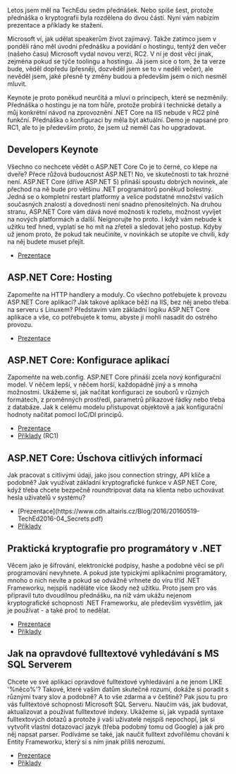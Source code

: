 <!-- dcterms:identifier = aspnetcz#5445 -->
<!-- dcterms:title = Prezentace a příklady z mých přednášek na TechEdu 2016 -->
<!-- dcterms:abstract = Letos jsem měl na TechEdu sedm přednášek. Nebo spíše šest, protože přednáška o kryptografii byla rozdělena do dvou částí. Nyní vám nabízím prezentace a příklady ke stažení. -->
<!-- np9:categoryId = 6 -->
<!-- x4w:category = Akce a události -->
<!-- np9:authorId = 1 -->
<!-- np9:authorEmail = michal.valasek@altairis.cz -->
<!-- dcterms:creator = Michal Altair Valášek -->
<!-- dcterms:created = 2016-05-20T21:52:30.637+02:00 -->
<!-- dcterms:dateAccepted = 2016-05-20T21:52:31+02:00 -->
<!-- x4w:pictureWidth = 150 -->
<!-- x4w:pictureHeight = 150 -->
<!-- x4w:pictureUrl = /perex-pictures/20160520-prezentace-a-priklady-z-mych-prednasek-na-techedu-2016.jpg -->

Letos jsem měl na TechEdu sedm přednášek. Nebo spíše šest, protože přednáška o kryptografii byla rozdělena do dvou částí. Nyní vám nabízím prezentace a příklady ke stažení.

Microsoft ví, jak udělat speakerům život zajímavý. Takže zatímco jsem v pondělí ráno měl úvodní přednášku a povídání o hostingu, tentýž den večer (našeho času) Microsoft vydal novou verzi, RC2. V ní je dost věcí jinak, zejména pokud se týče toolingu a hostingu. Já jsem sice o tom, že ta verze bude, věděl dopředu (přesněji, dozvěděl jsem se to v neděli večer), ale nevěděl jsem, jaké přesně ty změny budou a především jsem o nich nesměl mluvit. 

Keynote je proto poněkud neurčitá a mluví o principech, které se nezměnily. Přednáška o hostingu je na tom hůře, protože probírá i technické detaily a můj konkrétní návod na zprovoznění .NET Core na IIS nebude v RC2 plně funkční. Přednáška o konfiguraci by měla být aktuální. Demo je napsané pro RC1, ale to je především proto, že jsem už neměl čas ho upgradovat.

## Developers Keynote

Všechno co nechcete vědět o ASP.NET Core Co je to černé, co klepe na dveře? Přece růžová budoucnost ASP.NET! No, ve skutečnosti to tak hrozné není. ASP.NET Core (dříve ASP.NET 5) přináší spoustu dobrých novinek, ale přechod na ně bude pro většinu .NET programátorů poněkud bolestný. Jedná se o kompletní restart platformy a velice podstatné množství vašich současných znalostí a dovedností není snadno přenositelných. Na druhou stranu, ASP.NET Core vám dává nové možnosti k rozletu, možnost vyvíjet na nových platformách a další. Neignorujte ho proto. I když vám nebude k užitku teď hned, vyplatí se ho mít na zřeteli a sledovat jeho postup. Kdyby už jenom proto, že pokud tak neučiníte, v novinkách se utopíte ve chvíli, kdy na něj budete muset přejít. 

*   [Prezentace](https://www.cdn.altairis.cz/Blog/2016/20160519-TechEd2016-01_DeveloperKeynote.pdf) 

## ASP.NET Core: Hosting

Zapomeňte na HTTP handlery a moduly. Co všechno potřebujete k provozu ASP.NET Core aplikací? Jak takové aplikace běží na IIS, bez něj anebo třeba na serveru s Linuxem? Představím vám základní logiku ASP.NET Core aplikace a vše, co potřebujete k tomu, abyste ji mohli nasadit do ostrého provozu. 

*   [Prezentace](https://www.cdn.altairis.cz/Blog/2016/20160519-TechEd2016-02_Hosting.pdf) 

## ASP.NET Core: Konfigurace aplikací

Zapomeňte na web.config. ASP.NET Core přináší zcela nový konfigurační model. V něčem lepší, v něčem horší, každopádně jiný a s mnoha možnostmi. Ukážeme si, jak načítat konfiguraci ze souborů v různých formátech, z proměnných prostředí, parametrů příkazové řádky nebo třeba z databáze. Jak k celému modelu přistupovat objektově a jak konfigurační hodnoty načítat pomocí IoC/DI principů. 

*   [Prezentace](https://www.cdn.altairis.cz/Blog/2016/20160519-TechEd2016-03_Config.pdf)
*   [Příklady](https://www.cdn.altairis.cz/Blog/2016/20160519-TechEd2016-03_ConfigSamples-RC1.7z) (RC1) 

## ASP.NET Core: Úschova citlivých informací

Jak pracovat s citlivými údaji, jako jsou connection stringy, API klíče a podobně? Jak využívat základní kryptografické funkce v ASP.NET Core, když třeba chcete bezpečně roundtripovat data na klienta nebo uchovávat hesla uživatelů v systému? 

*   <div style="text-align: left;" abp="355">[Prezentace](https://www.cdn.altairis.cz/Blog/2016/20160519-TechEd2016-04_Secrets.pdf)</div> 
*   [Příklady](https://www.cdn.altairis.cz/Blog/2016/20160519-TechEd2016-04_SecretSamples-RC2.7z) 

## Praktická kryptografie pro programátory v .NET

Věcem jako je šifrování, elektronické podpisy, hashe a podobné věci se při programování nevyhnete. A pokud jste typickými aplikačními programátory, mnoho o nich nevíte a pokud se odvážně vrhnete do víru tříd .NET Frameworku, nejspíš naděláte více škody než užitku. Proto jsem pro vás připravil tuto dvoudílnou přednášku, na níž vám ukážu nejenom kryptografické schopnosti .NET Frameworku, ale především vysvětlím, jak je používat - a také proč to nedělat. 

*   [Prezentace](https://www.cdn.altairis.cz/Blog/2016/20160519-TechEd2016-05-06_Crypto101.pdf)
*   [Příklady](https://www.cdn.altairis.cz/Blog/2016/20160519-TechEd2016-05-06_CryptoSamples.7z) 

## Jak na opravdové fulltextové vyhledávání s MS SQL Serverem

Chcete ve své aplikaci opravdové fulltextové vyhledávání a ne jenom LIKE '%něco%'? Takové, které vašim datům skutečně rozumí, dokáže si poradit s různými tvary slov a podobně? A to vše zdarma a v češtině? Pak jsou tu pro vás fulltextové schopnosti Microsoft SQL Serveru. Naučím vás, jak budovat, aktualizovat a používat fulltextové indexy. Ukážeme si, jak vypadá syntaxe fulltextových dotazů a protože ji vaši uživatelé nejspíš nepochopí, jak si vytvořit vlastní dotazovací jazyk (třeba podobný tomu od Google) a jak pro něj napsat parser. Podíváme se také, jak naučit fulltext zdvořilému chování k Entity Frameworku, který si s ním jinak příliš nerozumí. 

*   [Prezentace](https://www.cdn.altairis.cz/Blog/2016/20160519-TechEd2016-07_SqlFulltext.pdf)
*   [Příklady](https://www.cdn.altairis.cz/Blog/2016/20160519-TechEd2016-07_SqlFulltextSamples.7z)